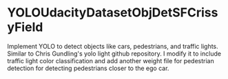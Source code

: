 # YOLOUdacityDatasetObjDetSFCrissyField
Implement YOLO to detect objects like cars, pedestrians, and traffic lights.  Similar to Chris Gundling's yolo light github repository.
I modify it to include traffic light color classification and add another weight file for pedestrian detection for detecting pedestrians
closer to the ego car.
